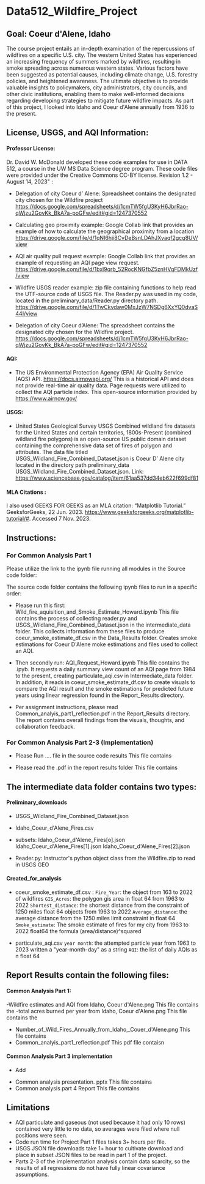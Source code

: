 # Data512_Wildfire_Project

## Goal: Coeur d'Alene, Idaho 
The course project entails an in-depth examination of the repercussions of wildfires on a specific U.S. city.
The western United States has experienced an increasing frequency of summers marked by wildfires, resulting in smoke spreading across numerous western states. Various factors have been suggested as potential causes, including climate change, U.S. forestry policies, and heightened awareness. The ultimate objective is to provide valuable insights to policymakers, city administrators, city councils, and other civic institutions, enabling them to make well-informed decisions regarding developing strategies to mitigate future wildfire impacts. As part of this project, I looked into Idaho and Coeur d'Alene annually from 1936 to the present. 

## License, USGS, and AQI Information: 

#### Professor License:
Dr. David W. McDonald developed these code examples for use in DATA 512,
a course in the UW MS Data Science degree program. 
These code files were provided under the Creative Commons CC-BY license. 
Revision 1.2 - August 14, 2023" :

-	Delegation of city Coeur d’ Alene: Spreadsheet contains the designated city chosen for the Wildfire project
https://docs.google.com/spreadsheets/d/1cmTW5fgU3KyH6JbrRao-qWjzu2GovKk_BkA7a-poGFw/edit#gid=1247370552

-	Calculating geo proximity example: Google Collab link  that provides an example of how to calculate the geographical proximity from a location  https://drive.google.com/file/d/1qNI6hji8CvDeBsnLDAhJXvaqf2gcg8UV/view
  
-	AQI air quality pull request example: Google Collab link that provides an example of requesting an AQI page view request. https://drive.google.com/file/d/1bxl9qrb_52RocKNGfbZ5znHVqFDMkUzf/view

-	Wildfire USGS reader example: zip file containing functions to help read the UTF-source code of USGS file. The Reader.py was used in my code, located in the preliminary_data/Reader.py directory path. https://drive.google.com/file/d/1TwCkvdaw0MxJzW7NSDg6XxYQ0dvaS44I/view
  
-	Delegation of city Coeur d’Alene: The spreadsheet contains the designated city chosen for the Wildfire project.  https://docs.google.com/spreadsheets/d/1cmTW5fgU3KyH6JbrRao-qWjzu2GovKk_BkA7a-poGFw/edit#gid=1247370552

#### AQI:
- The US Environmental Protection Agency (EPA) Air Quality Service (AQS) API. https://docs.airnowapi.org/ 
This is a historical API and does not provide real-time air quality data. Page requests were utilized to collect the AQI particle index. 
This open-source information provided by https://www.airnow.gov/

#### USGS:
- United States Geological Survey USGS Combined wildland fire datasets for the United States and certain territories, 1800s-Present (combined wildland fire polygons) is an open-source US public domain dataset containing the comprehensive data set of fires of polygon and attributes. The data file titled USGS_Wildland_Fire_Combined_Dataset.json is Coeur D’ Alene city located in the directory path preliminary_data USGS_Wildland_Fire_Combined_Dataset.json. Link: https://www.sciencebase.gov/catalog/item/61aa537dd34eb622f699df81

#### MLA Citations :
I also used  GEEKS FOR GEEKS as an MLA citation:
“Matplotlib Tutorial.” GeeksforGeeks, 22 Jun. 2023. https://www.geeksforgeeks.org/matplotlib-tutorial/#. Accessed 7 Nov. 2023. 


## Instructions:

### For Common Analysis Part 1 
Please utilize the link to the ipynb file running all modules in the Source code folder:

The source code folder contains the following ipynb files to run in a specific order:
- Please run this first: Wild_fire_aquisition_and_Smoke_Estimate_Howard.ipynb
  This file contains the process of collecting reader.py and USGS_Wildland_Fire_Combined_Dataset.json in the intermediate_data folder.
  This collects information from these files to produce coeur_smoke_estimate_df.csv in the Data_Results folder. Creates smoke estimations
  for Coeur D'Alene moke estimations and files used to collect an AQI. 
  
- Then secondly run: AQI_Request_Howard.ipynb
  This file contains the .ipyb. It requests a daily summary view count of an AQI page from 1984 to the present, creating particulate_aqi.csv in 
  Intermediate_data folder. In addition, it reads in coeur_smoke_estimate_df.csv to create visuals to compare the AQI result and the smoke estimations 
  for predicted future years using linear regression found in the Report_Results directory. 
  
- Per assignment instructions, please read Common_analyis_part1_reflection.pdf in the Report_Results directory.
  The report contains overall findings from the visuals, thoughts, and collaboration feedback. 
  
### For Common Analysis Part 2-3 (Implementation)
- Please Run .... file in the source code results
  This file contains
  
- Please read the .pdf in the report results folder
  This file contains

## The intermediate data folder contains two types:
#### Preliminary_downloads

- USGS_Wildland_Fire_Combined_Dataset.json
- Idaho_Coeur_d'Alene_Fires.csv 
- subsets:
Idaho_Coeur_d'Alene_Fires[o].json
Idaho_Coeur_d'Alene_Fires[1].json
Idaho_Coeur_d'Alene_Fires[2].json

-  Reader.py: Instructor's python object class from the Wildfire.zip to read in USGS GEO

#### Created_for_analysis
- coeur_smoke_estimate_df.csv :
`Fire_Year`: the object from 163 to 2022 of wildfires 
`GIS_Acres`: the polygon gis area in float 64 from 1963 to 2022
`Shortest_distance`: the shortest distance from the constraint of 1250 miles float 64 objects from 1963 to 2022
`Average_distance`: the average distance from the 1250 miles limit constraint in float 64
`Smoke_estimate`: The smoke estimate of fires for my city from 1963 to 2022 float64 the formula (area/distance)^squared

- particulate_aqi.csv
`year month`: the attempted particle year from 1963 to 2023 written a "year-month-day" as a string
 `AQI`: the list of daily AQIs as n float 64

## Report Results contain the following files: 

#### Common Analysis Part 1: 
-Wildfire estimates and AQI from Idaho, Coeur d'Alene.png
This file contains the 
-total acres burned per year from Idaho, Coeur d'Alene.png
This file contains the 
- Number_of_Wild_Fires_Annually_from_Idaho,_Couer_d'Alene.png
This file contains 
- Common_analyis_part1_reflection.pdf
  This pdf file contaisn
  
#### Common Analysis Part 3 implementation 
* Add
- Common analysis presentation. pptx
This file contains 
- Common analysis part 4 Report
This file contains 

## Limitations 
-  AQI particulate and gaseous (not used because it had only 10 rows) contained very little to no data, so averages were filed where null positions were seen.
- Code run time for Project Part 1 files takes 3+ hours per file. 
- USGS JSON file downloads take 1+ hour to cultivate download and place in subset JSON files to be read in part 1 of the project.
- Parts 2-3 of the implementation analysis contain data scarcity, so the results of all regressions do not have fully linear covariance assumptions.

 
